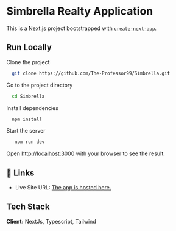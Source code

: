 # Simbrella Realty Application

This is a [Next.js](https://nextjs.org/) project bootstrapped with [`create-next-app`](https://github.com/vercel/next.js/tree/canary/packages/create-next-app).

## Run Locally

Clone the project

```bash
  git clone https://github.com/The-Professor99/Simbrella.git
```

Go to the project directory

```bash
  cd Simbrella
```

Install dependencies

```bash
  npm install
```

Start the server

```bash
   npm run dev
```

Open [http://localhost:3000](http://localhost:3000) with your browser to see the result.

## 🔗 Links

- Live Site URL: [The app is hosted here.](https://ihechi-festus-simbrella.vercel.app/)

## Tech Stack

**Client:** NextJs, Typescript, Tailwind
